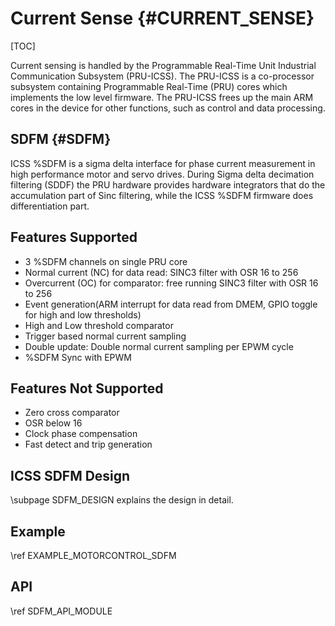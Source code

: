 # Current Sense {#CURRENT_SENSE}

[TOC]

Current sensing is handled by the Programmable Real-Time Unit Industrial Communication Subsystem (PRU-ICSS). The PRU-ICSS is a co-processor subsystem containing Programmable Real-Time (PRU) cores which implements the low level firmware. The PRU-ICSS frees up the main ARM cores in the device for other functions, such as control and data processing.

## SDFM {#SDFM}

ICSS %SDFM is a sigma delta interface for phase current measurement in high performance motor and servo drives. During Sigma delta decimation filtering (SDDF) the PRU hardware provides hardware integrators that do the accumulation part of Sinc filtering, while the ICSS %SDFM firmware does differentiation part.

## Features Supported
 - 3 %SDFM channels on single PRU core
 - Normal current (NC) for data read:  SINC3 filter with OSR 16 to 256
 - Overcurrent (OC) for comparator: free running SINC3 filter with OSR 16 to 256
 - Event generation(ARM interrupt for data read from DMEM, GPIO toggle for high and low thresholds)
 - High and Low threshold comparator
 - Trigger based normal current sampling
 - Double update: Double normal current sampling per EPWM cycle 
 - %SDFM Sync with EPWM 

## Features Not Supported
- Zero cross comparator
- OSR below 16
- Clock phase compensation 
- Fast detect and trip generation

## ICSS SDFM Design
\subpage SDFM_DESIGN explains the design in detail.

## Example
\ref EXAMPLE_MOTORCONTROL_SDFM

## API
\ref SDFM_API_MODULE